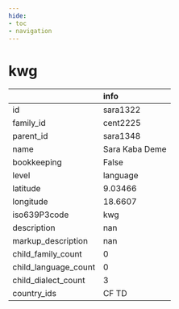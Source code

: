 ```yaml
---
hide:
- toc
- navigation
---
```

# kwg
|                      | info           |
|:---------------------|:---------------|
| id                   | sara1322       |
| family_id            | cent2225       |
| parent_id            | sara1348       |
| name                 | Sara Kaba Deme |
| bookkeeping          | False          |
| level                | language       |
| latitude             | 9.03466        |
| longitude            | 18.6607        |
| iso639P3code         | kwg            |
| description          | nan            |
| markup_description   | nan            |
| child_family_count   | 0              |
| child_language_count | 0              |
| child_dialect_count  | 3              |
| country_ids          | CF TD          |